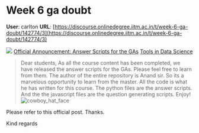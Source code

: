 # Week 6 ga doubt

**User**: carlton
**URL**: [https://discourse.onlinedegree.iitm.ac.in/t/week-6-ga-doubt/142774/3](https://discourse.onlinedegree.iitm.ac.in/t/week-6-ga-doubt/142774/3)

![](https://dub1.discourse-cdn.com/flex013/user_avatar/discourse.onlinedegree.iitm.ac.in/carlton/48/56317_2.png)
[Official Announcement: Answer Scripts for the GAs](https://discourse.onlinedegree.iitm.ac.in/t/official-announcement-answer-scripts-for-the-gas/143524) [Tools in Data Science](/c/courses/tds-kb/34)

> Dear students,
> As all the course content has been completed, we have released the answer scripts for the GAs. Please feel free to learn from them. The author of the entire repository is Anand sir. So its a marvelous opportunity to learn from the master. All the code is what he has written for this course.
> The python files are the answer scripts. And the the javascript files are the question generating scripts.
> Enjoy!
> ![cowboy_hat_face](https://emoji.discourse-cdn.com/google/cowboy_hat_face.png?v=12 "cowboy_hat_face")

Please refer to this official post. Thanks.

Kind regards
